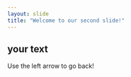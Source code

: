 ```yaml
---
layout: slide
title: "Welcome to our second slide!"
---
```

## your text
Use the left arrow to go back!
